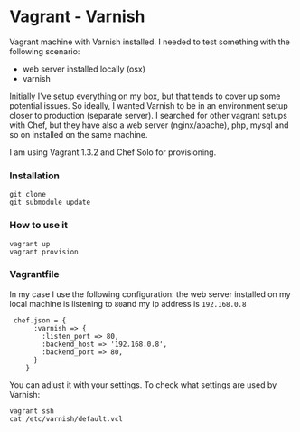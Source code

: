 Vagrant - Varnish
=========================

Vagrant machine with Varnish installed. I needed to test something with the following scenario:
- web server installed locally (osx)
- varnish

Initially I've setup everything on my box, but that tends to cover up some potential issues. 
So ideally, I wanted Varnish to be in an environment setup closer to production (separate server). 
I searched for other vagrant setups with Chef, but they have also a web server (nginx/apache), 
php, mysql and so on installed on the same machine.

I am using Vagrant 1.3.2 and Chef Solo for provisioning.
### Installation

```
git clone 
git submodule update
```

### How to use it
```
vagrant up
vagrant provision
```

### Vagrantfile
In my case I use the following configuration: the web server installed on my local machine is listening to `80`and my ip address is `192.168.0.8`
```
 chef.json = {
      :varnish => {
        :listen_port => 80,
        :backend_host => '192.168.0.8',
        :backend_port => 80,
      }
    }
```

You can adjust it with your settings. To check what settings are used by Varnish:

```
vagrant ssh
cat /etc/varnish/default.vcl
```



